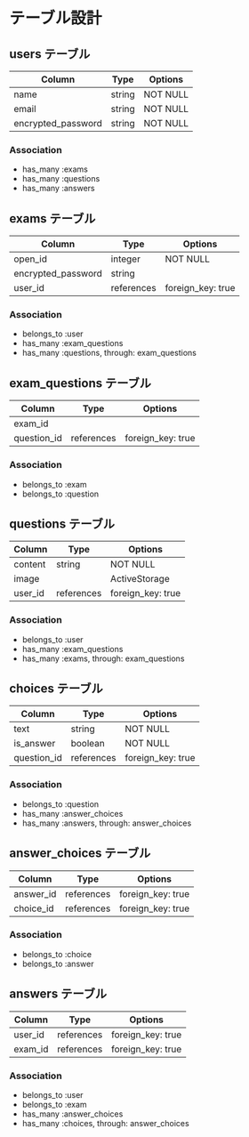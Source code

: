 # テーブル設計

## users テーブル

| Column                    | Type          | Options             |
| ------------------------- | ------------- | ------------------- |
| name                    	| string       	| NOT NULL          	|
| email                   	| string       	| NOT NULL          	|
| encrypted_password      	| string       	| NOT NULL          	|

### Association

- has_many :exams
- has_many :questions
- has_many :answers

## exams テーブル

| Column                    | Type          | Options             |
| ------------------------- | ------------- | ------------------- |
| open_id                 	| integer      	| NOT NULL          	|
| encrypted_password      	| string       	|                   	|
| user_id                 	| references   	| foreign_key: true 	|

### Association

- belongs_to :user
- has_many :exam_questions
- has_many :questions, through: exam_questions

## exam_questions テーブル

| Column                    | Type          | Options             |
| ------------------------- | ------------- | ------------------- |
| exam_id                 	|              	|                   	|
| question_id             	| references   	| foreign_key: true 	|

### Association

- belongs_to :exam
- belongs_to :question

## questions テーブル

| Column                    | Type          | Options             |
| ------------------------- | ------------- | ------------------- |
| content                 	| string       	| NOT NULL          	|
| image                   	|               | ActiveStorage     	|
| user_id                 	| references   	| foreign_key: true 	|

### Association

- belongs_to :user
- has_many :exam_questions
- has_many :exams, through: exam_questions

## choices テーブル

| Column                    | Type          | Options             |
| ------------------------- | ------------- | ------------------- |
| text                    	| string       	| NOT NULL          	|
| is_answer               	| boolean      	| NOT NULL          	|
| question_id             	| references   	| foreign_key: true 	|

### Association

- belongs_to :question
- has_many :answer_choices
- has_many :answers, through: answer_choices

## answer_choices テーブル

| Column                    | Type          | Options             |
| ------------------------- | ------------- | ------------------- |
| answer_id               	| references   	| foreign_key: true 	|
| choice_id               	| references   	| foreign_key: true 	|

### Association

- belongs_to :choice
- belongs_to :answer

## answers テーブル

| Column                    | Type          | Options             |
| ------------------------- | ------------- | ------------------- |
| user_id                 	| references   	| foreign_key: true 	|
| exam_id                 	| references   	| foreign_key: true 	|

### Association

- belongs_to :user
- belongs_to :exam
- has_many :answer_choices
- has_many :choices, through: answer_choices
